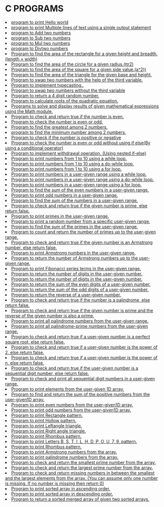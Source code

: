 <h1> C PROGRAMS</h1>
<li><a href="Helloworld.c"> program to print Hello world</li>
<li><a href="Multipleline.c"> program to print Multiple lines of text using a single output statement</li>
<li><a href="Add.c"> program to Add two numbers</li>
<li><a href="Sub.c"> program to Sub two numbers</li>
<li><a href="Mul.c"> program to Mul two numbers</li>
<li><a href="Div.c"> program to Divtwo numbers</li>
<li><a href="Rectangle.c"> Program to find the area of the rectangle for a given height and breadth.(length × width)
</li>
<li><a href="Circle.c"> Program to find the area of the circle for a given radius.(πr2)</li>
<li><a href="Squre.c">  Program to find the area of the square for a given side value.(a^2))</li>
<li><a href="Triangle.c"> Program to find the area of the triangle for the given base and height.
</li>
<li><a href="Swap.c"> Program to swap two numbers with the help of the third variable.</li>
<li><a href="Typecasting.c"> Program to implement typecasting..</li>
<li><a href="swapping.c">  Program to swap two numbers without the third variable</li>
<li><a href="Random.c">  Program to  return a 4 digit random number.
</li>
<li><a href="quadratic.c">  Program  to calculate roots of the quadratic equation.
</li>
<li><a href="mathfun.c"> Programs to solve and display results of given mathematical expressions using the Math module.
</li>
<li><a href="even.c"> Program to check and return true if the number is even.</li>
<li><a href="even2.c"> Program to check  the number is even or odd.</li>
<li><a href="greastest.c"> Program to find the greatest among 2 numbers.</li>
<li><a href="Minimum.c">  program to find the minimum number among 2 numbers.</li>
<li><a href="check_pos_neg.c"> Program to check if the number is positive or negative</li>
<li><a href="evenodd_conditional.c"> Program to check the number  is even or odd without using  if else(By using a conditional operator)
</li>
<li><a href="withdraw.c"> Program to implement withdrawal operation. (Using nested if-else)</li>
<li><a href="while.c">  Program to print numbers from 1 to 10 using a while loop.</li>
<li><a href="dowhile.c"> Program to print numbers from 1 to 10 using a do-while loop.</li>
<li><a href="for.c"> Program to print numbers from 1 to 10 using a for loop.</li>
<li><a href="user_given_whileloop.c"> Program to print numbers in a user-given range using a while loop.</li>
<li><a href="user_dowhileloop.c"> Program to print numbers in a user-given range using a do-while loop.</li>
<li><a href="user_for.c"> Program to print numbers in a user-given range using a for loop.</li>
<li><a href="user_even.c"> Program to find the sum of the even numbers in a user-given range.</li>
<li><a href="user_odd.c"> Program to print odd numbers in a user-given range.</li>
<li><a href="sum_of_numbers.c"> Program to find the sum of the numbers in a user-given range.</li>
<li><a href="primenum.c"> Program to check and return true if the given number is prime, else return false.</li>
<li><a href="usergiven_prime.c"> Program to print primes in the user-given range.</li>
<li><a href="randomnum.c"> Program to print a random number from a specific user-given range.
</li>
<li><a href="sumofprime.c"> Program  to find the sum of the primes in the user-given range.</li>
<li><a href="primenumup.c"> Program to count and return the number of primes up to the user-given range.</li>
<li><a href="armstrong_or_not.c"> Program to check and return true if the given number is an Armstrong number, else return false.</li>
<li><a href="armstrong.c"> Program to print Armstrong numbers in the user-given range. </li>
<li><a href="armstronguser_given.c"> Program to return the number of Armstrong numbers up to the user-given range.</li>
<li><a href="fibonaccirange.c"> Program to print Fibonacci series terms in the user-given range. </li>
<li><a href="Numberof_digits.c">  Program to return the number of digits in the user-given number. </li> 
<li><a href="sumof_digits.c">  Program  to return the number of digits in the user-given number. </li> 
 <li><a href="sumof_even.c"> Program to return the sum of the even digits of a user-given number. </li> 
 <li><a href="sum_of_odd.c"> Program to return the sum of the odd digits of a user-given number. </li> 
 <li><a href="reversenum.c"> Program to return the reverse of a user-given number. </li> 
 <li><a href="palindrome_or_not.c">Program to check and return true if the number is a palindrome, else return false. </li>
 <li><a href="checkprime_reverseprime.c">Program to check and return true if the given number is prime and the reverse of the given number is also a prime. </li>
 <li><a href="palindrome_usergiven.c">Program to print all palindrome numbers from the user-given range. </li>
 <li><a href="palindrome_prime.c">Program to print all palindrome-prime numbers from the user-given range. </li>
 <li><a href="perfectsqureornot.c"> Program to check and return true if a user-given number is a perfect square root, else return false. </li>
 <li><a href="poweroftwo.c"> Program to check and return true if a user-given number is the power of 2, else return false. </li>  
 <li><a href="power_of_n.c"> Program to check and return true if a user-given number is the power of n, else return false. </li> 
  <li><a href="sequential_digit.c"> Program to check and return true if the user-given number is a sequential digit number, else return false. </li>  
  <li><a href="sequential_digit_usergiven.c"> Program to check and print all sequential digit numbers in a user-given range. </li>
  <li><a href="1Darray.c"> Program to print elements from the user-given 1D array. </li> 
  <li><a href="positive_array.c">  Program to find and return the sum of the positive numbers from the user-given1D array. </li> 
  <li><a href="even_array.c"> Program to print even numbers from the user-given1D array. </li> 
  <li><a href="odd_array.c"> Program to print odd numbers from the user-given1D array. </li> 
    <li><a href="Rectangle_pattern.c"> Program to print Rectangle pattern. </li> 
    <li><a href="Hollow_pattern.c"> Program to print Hollow pattern. </li> 
    <li><a href="Leftangle_triangle.c"> Program to print Leftangle triangle. </li> 
  <li><a href="Rightangle_triangle.c"> Program to print Right angle triangle. </li> 
  <li><a href="rhombus.c"> Program to print Rhombus pattern. </li> 
 <li><a href="Letters.c"> Program to print Letters B, S, T, I, L, H, D, P, O, U, 7, 9,  pattern. </li> 
 <li><a href="rhombus.c"> Program to print Rhombus pattern. </li> 
  <li><a href="armstrongarray.c"> Program to print Armstrong numbers from the array. </li> 
  <li><a href="palindrome_array.c"> Program to print palindrome numbers from the array. </li> 
  <li><a href="smallest_prime.c"> Program to check and return the smallest prime number from the array. </li>
  <li><a href="largest_prime.c"> Program to check and return the largest prime number from the array. </li>
 <li><a href="smallest_largestarray.c">Program to check and return missing numbers in between the smallest and the largest elements from the array. (You can assume only one number is missing. If no number is missing then return 0) </li>
 <li><a href="sorted_array.c"> Program to print sorted array in ascending order. </li>
 <li><a href="descending_order.c"> Program to print sorted array in descending order. </li>
  <li><a href="merge_sorted_array.c"> Program to return a sorted merged array of given two sorted arrays. </li> 
